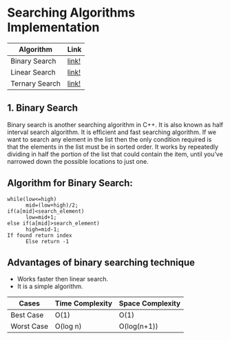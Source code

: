 # Searching Algorithms Implementation

Algorithm | Link
------------ | -------------
Binary Search | [link!](https://github.com/dhrubajyoti89/AlgoCode/blob/dhrubajyoti89-searchalgo/C%20-%20C%2B%2B/Searching-Algorithms/binarysearch.cpp)
Linear Search | [link!](https://github.com/dhrubajyoti89/AlgoCode/blob/dhrubajyoti89-searchalgo/C%20-%20C%2B%2B/Searching-Algorithms/linearsearch.cpp)
Ternary Search | [link!](./ternary.cpp)
## 1. Binary Search

Binary search is another searching algorithm in C++. It is also known as half interval search algorithm. It is efficient and fast searching algorithm. If we want to search any element in the list then the only condition required is that the elements in the list must be in sorted order. It works by repeatedly dividing in half the portion of the list that could contain the item, until you’ve narrowed down the possible locations to just one.

## Algorithm for Binary Search:

```
while(low<=high)
      mid=(low+high)/2;
if(a[mid]<search_element)
      low=mid+1;
else if(a[mid]>search_element)
      high=mid-1;
If found return index
      Else return -1
```

## Advantages of binary searching technique

- Works faster then linear search.
- It is a simple algorithm.


Cases | Time Complexity | Space Complexity
------------ | ------------ | -------------
Best Case | O(1) | O(1)
Worst Case | O(log n) | O(log(n+1))
